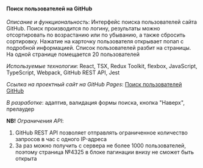 #### Поиск пользователей на GitHub

*Описание и функциональность*: Интерфейс поиска пользователей сайта GitHub. Поиск производится по логину, результаты можно отсортировать по возрастанию или по убыванию, а также сбросить сортировку. Нажатие на карточку пользователя открывает попап с подробной информацией. Список пользователей разбит на страницы. На одной странице помещается 20 пользователей

*Используемые технологии*: React, TSX, Redux Toolkit, flexbox, JavaScript, TypeScript, Webpack, GitHub REST API, Jest

*Ссылка на проектный сайт на GitHub Pages*: [Поиск пользователей GitHub](https://dariarus.github.io/github-users-search/)

*В разработке*: адаптив, валидация формы поиска, кнопка "Наверх", прелаудер

**NB!** *Ограничения API*: 
1. GitHub REST API позволяет отправлять ограниченное количество запросов  в час с одного IP-адреса
2. За раз можно получить с сервера не более 1000 пользователей, поэтому страница №4325 в блоке пагинации внизу не сможет быть открыта
